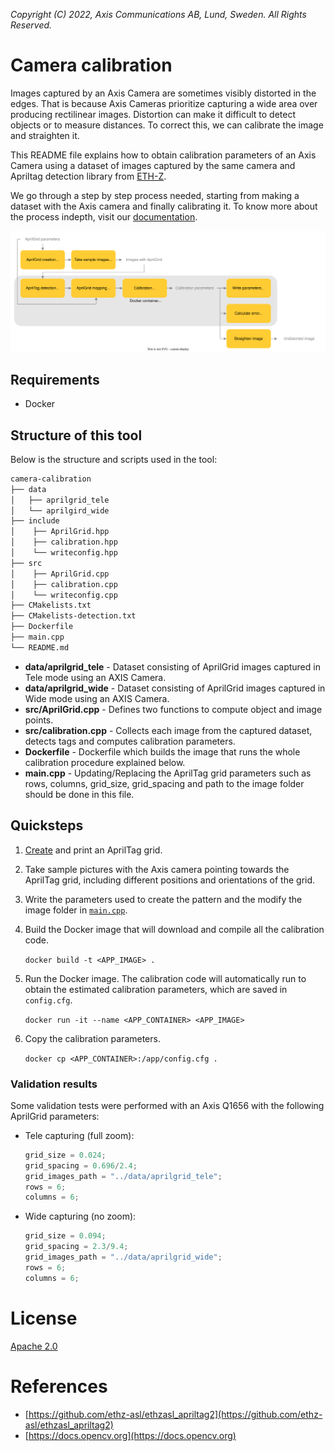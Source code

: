 *Copyright (C) 2022, Axis Communications AB, Lund, Sweden. All Rights Reserved.*

# Camera calibration

Images captured by an Axis Camera are sometimes visibly distorted in the edges. That is because Axis Cameras prioritize capturing a wide area over producing rectilinear images. Distortion can make it difficult to detect objects or to measure distances. To correct this, we can calibrate the image and straighten it.

This README file explains how to obtain calibration parameters of an Axis Camera using a dataset of images captured by the same camera and Apriltag detection library from [ETH-Z](https://github.com/ethz-asl/ethzasl_apriltag2).

We go through a step by step process needed, starting from making a dataset with the Axis camera and finally calibrating it. To know more about the process indepth, visit our [documentation](https://axiscommunications.github.io/acap-documentation/docs/develop/camera-calibration.html).

![Calibration_diagram](data/calibration_diagram.svg)

## Requirements

- Docker

## Structure of this tool

Below is the structure and scripts used in the tool:

```bash
camera-calibration
├── data
│   ├── aprilgrid_tele
│   └── aprilgird_wide
├── include
│    ├── AprilGrid.hpp
│    ├── calibration.hpp
│    └── writeconfig.hpp
├── src
│    ├── AprilGrid.cpp
│    ├── calibration.cpp
│    └── writeconfig.cpp
├── CMakelists.txt
├── CMakelists-detection.txt
├── Dockerfile
├── main.cpp
└── README.md
```

- **data/aprilgrid_tele** - Dataset consisting of AprilGrid images captured in Tele mode using an AXIS Camera.
- **data/aprilgrid_wide** - Dataset consisting of AprilGrid images captured in Wide mode using an AXIS Camera.
- **src/AprilGrid.cpp** - Defines two functions to compute object and image points.
- **src/calibration.cpp** - Collects each image from the captured dataset, detects tags and computes calibration parameters.
- **Dockerfile** - Dockerfile which builds the image that runs the whole calibration procedure explained below.
- **main.cpp** - Updating/Replacing the AprilTag grid parameters such as rows, columns, grid_size, grid_spacing and path to the image folder should be done in this file.

## Quicksteps

1. [Create](https://github.com/ethz-asl/kalibr/wiki/calibration-targets#a-aprilgrid) and print an AprilTag grid.
2. Take sample pictures with the Axis camera pointing towards the AprilTag grid, including different positions and orientations of the grid.
3. Write the parameters used to create the pattern and the modify the image folder in [`main.cpp`](main.cpp).
4. Build the Docker image that will download and compile all the calibration code.

    ```docker build -t <APP_IMAGE> .```

5. Run the Docker image. The calibration code will automatically run to obtain the estimated calibration parameters, which are saved in `config.cfg`.

    ```docker run -it --name <APP_CONTAINER> <APP_IMAGE>```

6. Copy the calibration parameters.

    ```docker cp <APP_CONTAINER>:/app/config.cfg .```

### Validation results

Some validation tests were performed with an Axis Q1656 with the following AprilGrid parameters:

- Tele capturing (full zoom):

   ```cpp
   grid_size = 0.024;
   grid_spacing = 0.696/2.4;
   grid_images_path = "../data/aprilgrid_tele";
   rows = 6;
   columns = 6;
   ```

- Wide capturing (no zoom):

   ```cpp
   grid_size = 0.094;
   grid_spacing = 2.3/9.4;
   grid_images_path = "../data/aprilgrid_wide";
   rows = 6;
   columns = 6;
   ```

# License

[Apache 2.0](../LICENSE)

# References

- [https://github.com/ethz-asl/ethzasl_apriltag2](https://github.com/ethz-asl/ethzasl_apriltag2)
- [https://docs.opencv.org](https://docs.opencv.org)
